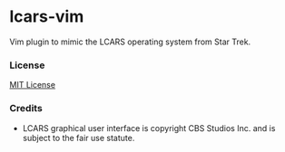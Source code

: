 # lcars-vim
Vim plugin to mimic the LCARS operating system from Star Trek. 
### License
[MIT License](https://github.com/anvitha305/lcars-vim/blob/main/LICENSE)
### Credits
* LCARS graphical user interface is copyright CBS Studios Inc. and is subject to the fair use statute.

